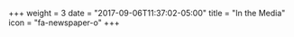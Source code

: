 +++
weight = 3
date = "2017-09-06T11:37:02-05:00"
title = "In the Media"
icon = "fa-newspaper-o"
+++
